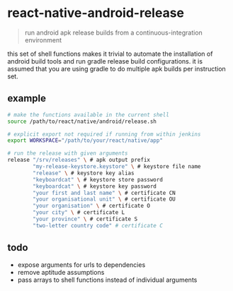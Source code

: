 
# react-native-android-release

> run android apk release builds from a continuous-integration environment

this set of shell functions makes it trivial to automate the installation of android build tools and run gradle release build configurations. it is assumed that you are using gradle to do multiple apk builds per instruction set.

## example

```bash
# make the functions available in the current shell
source /path/to/react/native/android/release.sh

# explicit export not required if running from within jenkins
export WORKSPACE="/path/to/your/react/native/app"

# run the release with given arguments
release "/srv/releases" \ # apk output prefix
        "my-release-keystore.keystore" \ # keystore file name
        "release" \ # keystore key alias
        "keyboardcat" \ # keystore store password
        "keyboardcat" \ # keystore key password
        "your first and last name" \ # certificate CN
        "your organisational unit" \ # certificate OU
        "your organisation" \ # certificate O
        "your city" \ # certificate L
        "your province" \ # certificate S
        "two-letter country code" # certificate C
```

## todo

* expose arguments for urls to dependencies
* remove aptitude assumptions
* pass arrays to shell functions instead of individual arguments